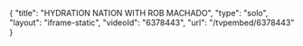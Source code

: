{
    "title": "HYDRATION NATION WITH ROB MACHADO",
    "type": "solo",
    "layout": "iframe-static",
    "videoId": "6378443",
    "url": "\/tvpembed\/6378443"
}